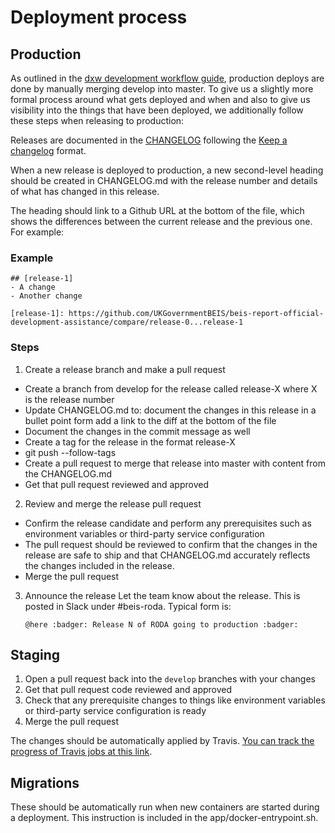 # Deployment process

## Production

As outlined in the [dxw development workflow guide](http://playbook.dxw.com/#/guides/development-workflow?id=deploying), production deploys are done by manually merging develop into master. To give us a slightly more formal process around what gets deployed and when and also to give us visibility into the things that have been deployed, we additionally follow these steps when releasing to production:

Releases are documented in the [CHANGELOG](CHANGELOG.md) following the [Keep a changelog](https://keepachangelog.com/en/1.0.0/) format.

When a new release is deployed to production, a new second-level heading should be created in CHANGELOG.md with the release number and details of what has changed in this release.

The heading should link to a Github URL at the bottom of the file, which shows the differences between the current release and the previous one. For example:

### Example

```
## [release-1]
- A change
- Another change

[release-1]: https://github.com/UKGovernmentBEIS/beis-report-official-development-assistance/compare/release-0...release-1
```

### Steps

1. Create a release branch and make a pull request
  * Create a branch from develop for the release called release-X where X is the release number
  * Update CHANGELOG.md to:
    document the changes in this release in a bullet point form
    add a link to the diff at the bottom of the file
  * Document the changes in the commit message as well
  * Create a tag for the release in the format release-X
  * git push --follow-tags <your-branch-name>
  * Create a pull request to merge that release into master with content from the CHANGELOG.md
  * Get that pull request reviewed and approved
2. Review and merge the release pull request
  * Confirm the release candidate and perform any prerequisites such as environment variables or third-party service configuration
  * The pull request should be reviewed to confirm that the changes in the release are safe to ship and that CHANGELOG.md accurately reflects the changes included in the release.
  * Merge the pull request
3. Announce the release
    Let the team know about the release. This is posted in Slack under #beis-roda. Typical form is:

    ```
    @here :badger: Release N of RODA going to production :badger:
    ```

## Staging

1. Open a pull request back into the `develop` branches with your changes
1. Get that pull request code reviewed and approved
1. Check that any prerequisite changes to things like environment variables or third-party service configuration is ready
1. Merge the pull request

The changes should be automatically applied by Travis. [You can track the progress of Travis jobs at this link](https://travis-ci.org/UKGovernmentBEIS/beis-report-official-development-assistance).

## Migrations

These should be automatically run when new containers are started during a deployment. This instruction is included in the app/docker-entrypoint.sh.
